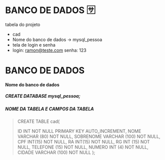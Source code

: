 # BANCO DE DADOS  :sa:

tabela do projeto

* cad
* Nome do banco de dados -> mysql_pessoa
* tela de login e senha
* login: ramon@teste.com senha: 123

# BANCO DE DADOS  

#### Nome do banco de dados 

#####  CREATE  DATABASE  mysql_pessoa;

##### NOME DA TABELA E CAMPOS DA TABELA

> CREATE TABLE cad(
>
> ID INT NOT NULL PRIMARY KEY AUTO_INCREMENT,
> NOME VARCHAR (80) NOT NULL,
> SOBRENOME VARCHAR (100) NOT NULL,
> CPF INT(15) NOT NULL,
> RA INT(15) NOT NULL,
> RG INT (15) NOT NULL,
> TELEFONE (15) NOT NULL,
> NUMERO INT (4) NOT NULL,
> CIDADE VARCHAR (100) NOT NULL 
> );
